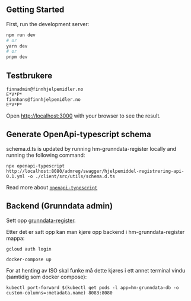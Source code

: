 ## Getting Started

First, run the development server:

```bash
npm run dev
# or
yarn dev
# or
pnpm dev
```

## Testbrukere

 ```
 finnadmin@finnhjelpemidler.no
 E*V*P*
 finnhans@finnhjelpemidler.no
 E*V*P*
 ```

Open [http://localhost:3000](http://localhost:3000) with your browser to see the result.

## Generate OpenApi-typescript schema

schema.d.ts is updated by running hm-grunndata-register locally and running the following command:

```
npx openapi-typescript http://localhost:8080/admreg/swagger/hjelpemiddel-registrering-api-0.1.yml -o ./client/src/utils/schema.d.ts
```

Read more about [`openapi-typescript`](https://www.npmjs.com/package/openapi-typescript?activeTab=readme)

## Backend (Grunndata admin)

Sett opp [grunndata-register](https://github.com/navikt/hm-grunndata-register).

Etter det er satt opp kan man kjøre opp backend i hm-grunndata-register mappa:

```
gcloud auth login

docker-compose up
```

For at henting av ISO skal funke må dette kjøres i ett annet terminal vindu (samtidig som docker compose):

```
kubectl port-forward $(kubectl get pods -l app=hm-grunndata-db -o custom-columns=:metadata.name) 8083:8080
```
